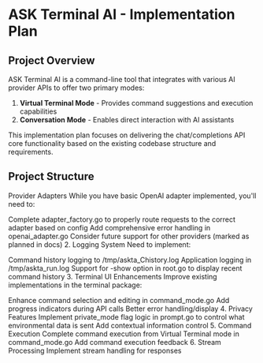 # ASK Terminal AI - Implementation Plan

## Project Overview
ASK Terminal AI is a command-line tool that integrates with various AI provider APIs to offer two primary modes:

1. **Virtual Terminal Mode** - Provides command suggestions and execution capabilities
2. **Conversation Mode** - Enables direct interaction with AI assistants

This implementation plan focuses on delivering the chat/completions API core functionality based on the existing codebase structure and requirements.

## Project Structure

Provider Adapters
While you have basic OpenAI adapter implemented, you'll need to:

Complete adapter_factory.go to properly route requests to the correct adapter based on config
Add comprehensive error handling in openai_adapter.go
Consider future support for other providers (marked as planned in docs)
2. Logging System
Need to implement:

Command history logging to /tmp/askta_Chistory.log
Application logging in /tmp/askta_run.log
Support for -show option in root.go to display recent command history
3. Terminal UI Enhancements
Improve existing implementations in the terminal package:

Enhance command selection and editing in command_mode.go
Add progress indicators during API calls
Better error handling/display
4. Privacy Features
Implement private_mode flag logic in prompt.go to control what environmental data is sent
Add contextual information control
5. Command Execution
Complete command execution from Virtual Terminal mode in command_mode.go
Add command execution feedback
6. Stream Processing
Implement stream handling for responses
